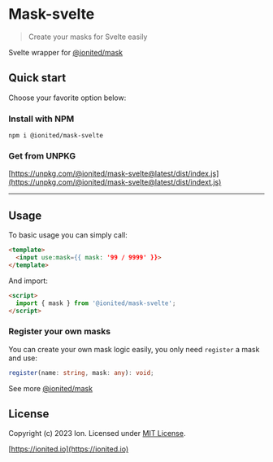# Mask-svelte

> Create your masks for Svelte easily

Svelte wrapper for [@ionited/mask](https://github.com/ionited/mask)

## Quick start

Choose your favorite option below:

### Install with NPM

```
npm i @ionited/mask-svelte
```

### Get from UNPKG

[https://unpkg.com/@ionited/mask-svelte@latest/dist/index.js](https://unpkg.com/@ionited/mask-svelte@latest/dist/indext.js)

---

## Usage

To basic usage you can simply call:

```html
<template>
  <input use:mask={{ mask: '99 / 9999' }}>
</template>
```

And import:

```html
<script>
  import { mask } from '@ionited/mask-svelte';
</script>
```

### Register your own masks

You can create your own mask logic easily, you only need `register` a mask and use:

```ts
register(name: string, mask: any): void;
```

See more [@ionited/mask](https://github.com/ionited/mask) 

## License

Copyright (c) 2023 Ion. Licensed under [MIT License](LICENSE).

[https://ionited.io](https://ionited.io)
